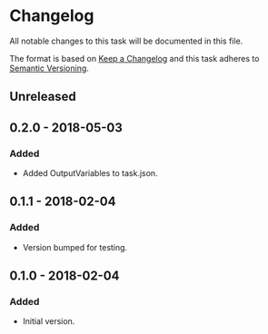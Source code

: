 # Changelog
All notable changes to this task will be documented in this file.

The format is based on [Keep a Changelog](http://keepachangelog.com/en/1.0.0/)
and this task adheres to [Semantic Versioning](http://semver.org/spec/v2.0.0.html).

## Unreleased

## 0.2.0 - 2018-05-03
### Added
- Added OutputVariables to task.json.

## 0.1.1 - 2018-02-04
### Added
- Version bumped for testing.

## 0.1.0 - 2018-02-04
### Added
- Initial version.
